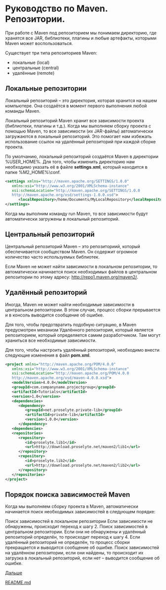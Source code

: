 # Руководство по Maven. Репозитории.

При работе с Maven под репозиторием мы понимаем директорию, где хранятся все JAR, библиотеки, плагины и любые артефакты, которыми Maven может воспользоваться.

Существует три типа репозиториев Maven:
- локальные (local)
- центральные (central)
- удалённые (remote)

## Локальные репозитории

Локальный репозиторий – это директория, которая хранится на нашем компьютере. Она создаётся в момент первого выполнения любой команды Maven.

Локальный репозиторий Maven хранит все зависимости проекта (библиотеки, плагины и т.д.). Когда мы выполняем сборку проекта с помощью Maven, то все зависимости (их JAR-файлы) автоматически загружаются в локальный репозиторий. Это помогает нам избежать использование ссылок на удалённый репозиторий при каждой сборке проекта.

По умолчанию, локальный репозиторий создаётся Maven в директории %USER_HOME%. Для того, чтобы изменить директорию нам необходимо указать её в файле **settings.xml**, который находится в папке %M2_HOME%\conf.

```xml
<settings xmlns="http://maven.apache.org/SETTINGS/1.0.0"
   xmlns:xsi="http://www.w3.org/2001/XMLSchema-instance"
   xsi:schemaLocation="http://maven.apache.org/SETTINGS/1.0.0 
   http://maven.apache.org/xsd/settings-1.0.0.xsd">
      <localRepository>/home/Documents/MyLocalRepository</localRepository>
</settings>
```
Когда мы выполним команду run Maven, то все зависимости будут автоматически загружены в локальный репозиторий.

## Центральный репозиторий

Центральный репозиторий Maven – это репозиториий, который обеспечивается сообществом Maven. Он содержит огромное количество часто используемых библиотек.

Если Maven не может найти зависимости в локальном репозитории, то автоматически начинается поиск необходимых файлов в центральном репозитории по этому адресу: http://repo1.maven.org/maven2/.

## Удалённый репозиторий

Иногда, Maven не может найти необходимые зависимости в центральном репозитории. В этом случае, процесс сборки прерывается и в консоль выводится сообщение об ошибке.

Для того, чтобы предотвратить подобную ситуацию, в Maven предусмотрен механизм Удалённого репозитория, который является репозиторием, который определяется самим разработчиком. Там могут храниться все необходимые зависимости.

Для того, чтобы настроить удалённый репозиторий, необходимо внести следующие изменения в файл **pom.xml**.

```xml
<project xmlns="http://maven.apache.org/POM/4.0.0"
   xmlns:xsi="http://www.w3.org/2001/XMLSchema-instance"
   xsi:schemaLocation="http://maven.apache.org/POM/4.0.0
   http://maven.apache.org/xsd/maven-4.0.0.xsd">
   <modelVersion>4.0.0</modelVersion>
   <groupId>com.companyname.projectgroup</groupId>
   <artifactId>Tutorials</artifactId>
   <version>1.0</version>
   <dependencies>
      <dependency>
         <groupId>net.proselyte.private-lib</groupId>
         <artifactId>private-lib</artifactId>
         <version>1.0.0</version>
      </dependency>
   <dependencies>
   <repositories>
      <repository>
         <id>proselyte.lib1</id>
         <url>http://download.proselyte.net/maven2/lib1</url>
      </repository>
      <repository>
         <id>proselyte.lib2</id>
         <url>http://download.proselyte.net/maven2/lib2</url>
      </repository>
   </repositories>
</project>
```

## Порядок поиска зависимостей Maven

Когда мы выполняем сборку проекта в Maven, автоматически начинается поиск необходимых зависимостей в следующем порядке:

Поиск зависимостей в локальном репозитории Если зависимости не обнаружены, происходит переход к шагу 2.
Поиск зависимостей в центральном репозитории. Если они не обнаружены и удалённый репозиторий определён, то происходит переход к шагу 4.
Если удалённый репозиторий не определён, то процесс сборки прекращается и выводится сообщение об ошибке.
Поиск зависимостей на удалённом репозитории, если они найдены, то происходит их загрузка в локальный репозиторий, если нет – выводится сообщение об ошибке.

[Дальше](plugins.md)

[README.md](../../README.md)